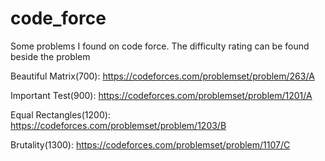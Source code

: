 # code_force
Some problems I found on code force. The difficulty rating can be found beside the problem

Beautiful Matrix(700): https://codeforces.com/problemset/problem/263/A

Important Test(900): https://codeforces.com/problemset/problem/1201/A

Equal Rectangles(1200): https://codeforces.com/problemset/problem/1203/B

Brutality(1300): https://codeforces.com/problemset/problem/1107/C
